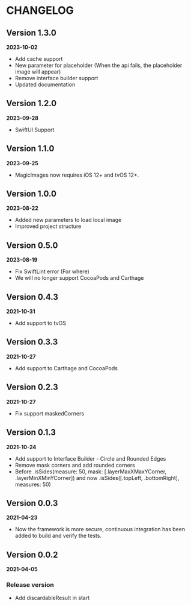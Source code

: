# CHANGELOG

## Version 1.3.0
**2023-10-02**

- Add cache support
- New parameter for placeholder (When the api fails, the placeholder image will appear)
- Remove interface builder support
- Updated documentation

## Version 1.2.0
**2023-09-28**

- SwiftUI Support

## Version 1.1.0
**2023-09-25**

- MagicImages now requires iOS 12+ and tvOS 12+.

## Version 1.0.0
**2023-08-22**

- Added new parameters to load local image
- Improved project structure

## Version 0.5.0
**2023-08-19**

- Fix SwiftLint error (For where)
- We will no longer support CocoaPods and Carthage

## Version 0.4.3
**2021-10-31**

- Add support to tvOS

## Version 0.3.3
**2021-10-27**

- Add support to Carthage and CocoaPods

## Version 0.2.3
**2021-10-27**

- Fix support maskedCorners

## Version 0.1.3
**2021-10-24**

- Add support to Interface Builder - Circle and Rounded Edges
- Remove mask corners and add rounded corners
- Before .isSides(measure: 50, mask: [.layerMaxXMaxYCorner, .layerMinXMinYCorner]) and
now .isSides([.topLeft, .bottomRight], measures: 50)

## Version 0.0.3
**2021-04-23**

- Now the framework is more secure, continuous integration has been added to build and verify the tests.

## Version 0.0.2
**2021-04-05**

### Release version

- Add discardableResult in start
